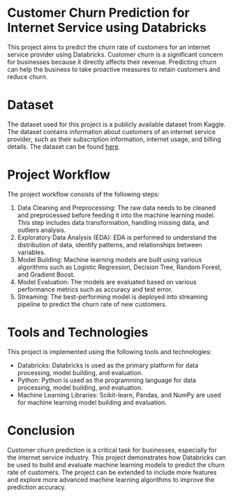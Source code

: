 # Customer Churn Prediction for Internet Service using Databricks
This project aims to predict the churn rate of customers for an internet service provider using Databricks. Customer churn is a significant concern for businesses because it directly affects their revenue. Predicting churn can help the business to take proactive measures to retain customers and reduce churn.

# Dataset
The dataset used for this project is a publicly available dataset from Kaggle. The dataset contains information about customers of an internet service provider, such as their subscription information, internet usage, and billing details. The dataset can be found [here](https://www.kaggle.com/datasets/mehmetsabrikunt/internet-service-churn).

# Project Workflow
The project workflow consists of the following steps:
1. Data Cleaning and Preprocessing: The raw data needs to be cleaned and preprocessed before feeding it into the machine learning model. This step includes data transformation, handling missing data, and outliers analysis.
2. Exploratory Data Analysis (EDA): EDA is performed to understand the distribution of data, identify patterns, and relationships between variables.
3. Model Building: Machine learning models are built using various algorithms such as Logistic Regression, Decision Tree, Random Forest, and Gradient Boost.
4. Model Evaluation: The models are evaluated based on various performance metrics such as accuracy and test error.
5. Streaming: The best-performing model is deployed into streaming pipeline to predict the churn rate of new customers.

# Tools and Technologies
This project is implemented using the following tools and technologies:
- Databricks: Databricks is used as the primary platform for data processing, model building, and evaluation.
- Python: Python is used as the programming language for data processing, model building, and evaluation.
- Machine Learning Libraries: Scikit-learn, Pandas, and NumPy are used for machine learning model building and evaluation.

# Conclusion
Customer churn prediction is a critical task for businesses, especially for the internet service industry. This project demonstrates how Databricks can be used to build and evaluate machine learning models to predict the churn rate of customers. The project can be extended to include more features and explore more advanced machine learning algorithms to improve the prediction accuracy.
